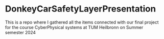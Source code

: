 # DonkeyCarSafetyLayerPresentation
This is a repo where I gathered all the items connected with our final project for the course CyberPhysical systems at TUM Heilbronn on Summer semester 2024
